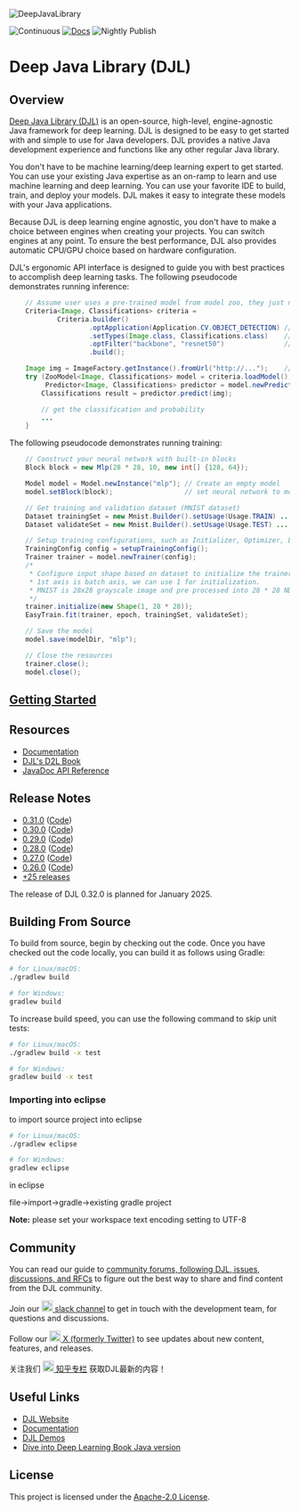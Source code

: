 
![DeepJavaLibrary](website/img/deepjavalibrary.png?raw=true "Deep Java Library")

![Continuous](https://github.com/deepjavalibrary/djl/workflows/Continuous/badge.svg)
[![Docs](https://github.com/deepjavalibrary/djl/workflows/Docs/badge.svg)](https://docs.djl.ai/master/index.html)
![Nightly Publish](https://github.com/deepjavalibrary/djl/workflows/Nightly%20Publish/badge.svg)

# Deep Java Library (DJL)

## Overview

[Deep Java Library (DJL)](https://docs.djl.ai/master/index.html) is an open-source, high-level, engine-agnostic Java framework for deep learning. DJL is designed to be easy to get started with and simple to
use for Java developers. DJL provides a native Java development experience and functions like any other regular Java library.

You don't have to be machine learning/deep learning expert to get started. You can use your existing Java expertise as an on-ramp to learn and use machine learning and deep learning. You can
use your favorite IDE to build, train, and deploy your models. DJL makes it easy to integrate these models with your
Java applications.

Because DJL is deep learning engine agnostic, you don't have to make a choice
between engines when creating your projects. You can switch engines at any
point. To ensure the best performance, DJL also provides automatic CPU/GPU choice based on hardware configuration.

DJL's ergonomic API interface is designed to guide you with best practices to accomplish
deep learning tasks.
The following pseudocode demonstrates running inference:

```java
    // Assume user uses a pre-trained model from model zoo, they just need to load it
    Criteria<Image, Classifications> criteria =
            Criteria.builder()
                    .optApplication(Application.CV.OBJECT_DETECTION) // find object detection model
                    .setTypes(Image.class, Classifications.class)    // define input and output
                    .optFilter("backbone", "resnet50")               // choose network architecture
                    .build();

    Image img = ImageFactory.getInstance().fromUrl("http://...");    // read image
    try (ZooModel<Image, Classifications> model = criteria.loadModel();
         Predictor<Image, Classifications> predictor = model.newPredictor()) {
        Classifications result = predictor.predict(img);

        // get the classification and probability
        ...
    }
```

The following pseudocode demonstrates running training:

```java
    // Construct your neural network with built-in blocks
    Block block = new Mlp(28 * 28, 10, new int[] {128, 64});

    Model model = Model.newInstance("mlp"); // Create an empty model
    model.setBlock(block);                  // set neural network to model

    // Get training and validation dataset (MNIST dataset)
    Dataset trainingSet = new Mnist.Builder().setUsage(Usage.TRAIN) ... .build();
    Dataset validateSet = new Mnist.Builder().setUsage(Usage.TEST) ... .build();

    // Setup training configurations, such as Initializer, Optimizer, Loss ...
    TrainingConfig config = setupTrainingConfig();
    Trainer trainer = model.newTrainer(config);
    /*
     * Configure input shape based on dataset to initialize the trainer.
     * 1st axis is batch axis, we can use 1 for initialization.
     * MNIST is 28x28 grayscale image and pre processed into 28 * 28 NDArray.
     */
    trainer.initialize(new Shape(1, 28 * 28));
    EasyTrain.fit(trainer, epoch, trainingSet, validateSet);

    // Save the model
    model.save(modelDir, "mlp");

    // Close the resources
    trainer.close();
    model.close();
```

## [Getting Started](docs/quick_start.md)

## Resources

- [Documentation](docs/README.md#documentation)
- [DJL's D2L Book](https://d2l.djl.ai/)
- [JavaDoc API Reference](https://djl.ai/website/javadoc.html)

## Release Notes

* [0.31.0](https://github.com/deepjavalibrary/djl/releases/tag/v0.31.0) ([Code](https://github.com/deepjavalibrary/djl/tree/v0.31.0))
* [0.30.0](https://github.com/deepjavalibrary/djl/releases/tag/v0.30.0) ([Code](https://github.com/deepjavalibrary/djl/tree/v0.30.0))
* [0.29.0](https://github.com/deepjavalibrary/djl/releases/tag/v0.29.0) ([Code](https://github.com/deepjavalibrary/djl/tree/v0.29.0))
* [0.28.0](https://github.com/deepjavalibrary/djl/releases/tag/v0.28.0) ([Code](https://github.com/deepjavalibrary/djl/tree/v0.28.0))
* [0.27.0](https://github.com/deepjavalibrary/djl/releases/tag/v0.27.0) ([Code](https://github.com/deepjavalibrary/djl/tree/v0.27.0))
* [0.26.0](https://github.com/deepjavalibrary/djl/releases/tag/v0.26.0) ([Code](https://github.com/deepjavalibrary/djl/tree/v0.26.0))
* [+25 releases](https://github.com/deepjavalibrary/djl/releases)

The release of DJL 0.32.0 is planned for January 2025.

## Building From Source

To build from source, begin by checking out the code.
Once you have checked out the code locally, you can build it as follows using Gradle:

```sh
# for Linux/macOS:
./gradlew build

# for Windows:
gradlew build
```

To increase build speed, you can use the following command to skip unit tests:

```sh
# for Linux/macOS:
./gradlew build -x test

# for Windows:
gradlew build -x test
```

### Importing into eclipse

to import source project into eclipse

```sh
# for Linux/macOS:
./gradlew eclipse

# for Windows:
gradlew eclipse

```

in eclipse 

file->import->gradle->existing gradle project

**Note:** please set your workspace text encoding setting to UTF-8

## Community

You can read our guide to [community forums, following DJL, issues, discussions, and RFCs](docs/forums.md) to figure out the best way to share and find content from the DJL community.

Join our [<img src='https://cdn3.iconfinder.com/data/icons/social-media-2169/24/social_media_social_media_logo_slack-512.png' width='20px' /> slack channel](http://tiny.cc/djl_slack) to get in touch with the development team, for questions and discussions.

Follow our [<img src='https://cdn2.iconfinder.com/data/icons/social-media-2285/512/1_Twitter_colored_svg-512.png' width='20px' /> X (formerly Twitter)](https://x.com/deepjavalibrary) to see updates about new content, features, and releases.

关注我们 [<img src='https://www.iconfinder.com/icons/5060515/download/svg/512' width='20px' /> 知乎专栏](https://zhuanlan.zhihu.com/c_1255493231133417472) 获取DJL最新的内容！

## Useful Links

* [DJL Website](https://djl.ai/)
* [Documentation](https://docs.djl.ai/)
* [DJL Demos](https://docs.djl.ai/master/docs/demos/index.html)
* [Dive into Deep Learning Book Java version](https://d2l.djl.ai/)

## License

This project is licensed under the [Apache-2.0 License](LICENSE).
